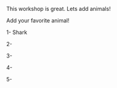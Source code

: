This workshop is great.  Lets add animals!

Add your favorite animal!

1- Shark

2- 

3- 

4- 

5- 
